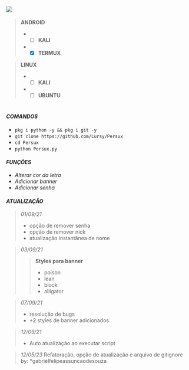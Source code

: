 # [<img src='https://i.ibb.co/ZTQY1M5/sketch1631563183064.png' />](https://www.youtube.com/channel/UCwmkiKIZHL1wscYHfIINZKw)

> **ANDROID**
> - - [ ] **KALI**
> - - [x] **TERMUX**  

> **LINUX**
> - - [ ] **KALI**
> - - [ ] **UBUNTU**
#

#### *COMANDOS*  
 - `pkg i python -y && pkg i git -y`
 - `git clone https://github.com/Lursy/Persux`
 - `cd Persux`
 - `python Persux.py`  

#### *FUNÇÕES*  
 - *Alterar cor da letra*
 - *Adicionar banner*
 - *Adicionar senha*  

#### *ATUALIZAÇÃO*  
> *01/09/21*
> - opção de remover senha
> - opção de remover nick
> - atualização instantânea de nome  

> *03/09/21*  
> > **Styles para banner**
> > - poison
> > - lean
> > - block
> > - alligator  

> *07/09/21*
> - resolução de bugs
> - +2 styles de banner adicionados  

> *12/09/21*
> - Auto atualização ao executar script


> *12/05/23*
> Refatoração, opção de atualização e arquivo de gitignore
> by: *gabrielfelipeassuncaodesouza
